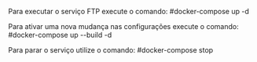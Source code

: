 Para executar o serviço FTP execute o comando:
#docker-compose up -d

Para ativar uma nova mudança nas configurações execute o comando:
#docker-compose up --build -d

Para parar o serviço utilize o comando:
#docker-compose stop